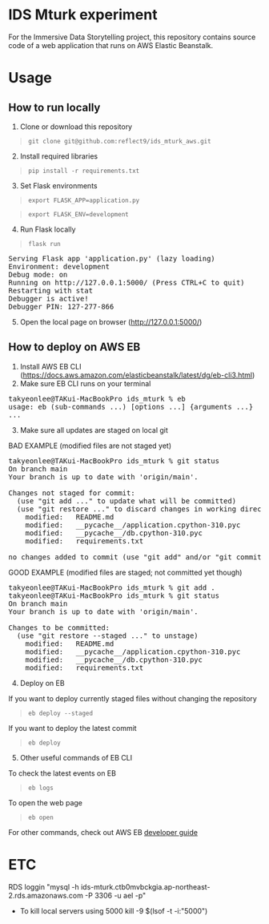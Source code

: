 # IDS Mturk experiment
For the Immersive Data Storytelling project, this repository contains source code of a web application that runs on AWS Elastic Beanstalk. 

# Usage
## How to run locally
1. Clone or download this repository
> `git clone git@github.com:reflect9/ids_mturk_aws.git`
2. Install required libraries
> `pip install -r requirements.txt`
3. Set Flask environments
> `export FLASK_APP=application.py`

> `export FLASK_ENV=development`
4. Run Flask locally
> `flask run`
<pre>
Serving Flask app 'application.py' (lazy loading) 
Environment: development 
Debug mode: on 
Running on http://127.0.0.1:5000/ (Press CTRL+C to quit) 
Restarting with stat
Debugger is active!
Debugger PIN: 127-277-866
</pre>
5. Open the local page on browser (http://127.0.0.1:5000/)

## How to deploy on AWS EB
1. Install AWS EB CLI (https://docs.aws.amazon.com/elasticbeanstalk/latest/dg/eb-cli3.html)
2. Make sure EB CLI runs on your terminal
<pre>
takyeonlee@TAKui-MacBookPro ids_mturk % eb
usage: eb (sub-commands ...) [options ...] {arguments ...}
...
</pre>
3. Make sure all updates are staged on local git

BAD EXAMPLE (modified files are not staged yet)
<pre>
takyeonlee@TAKui-MacBookPro ids_mturk % git status
On branch main
Your branch is up to date with 'origin/main'.

Changes not staged for commit:
  (use "git add <file>..." to update what will be committed)
  (use "git restore <file>..." to discard changes in working directory)
	modified:   README.md
	modified:   __pycache__/application.cpython-310.pyc
	modified:   __pycache__/db.cpython-310.pyc
	modified:   requirements.txt

no changes added to commit (use "git add" and/or "git commit -a")
</pre>

GOOD EXAMPLE (modified files are staged; not committed yet though)
<pre>
takyeonlee@TAKui-MacBookPro ids_mturk % git add .
takyeonlee@TAKui-MacBookPro ids_mturk % git status
On branch main
Your branch is up to date with 'origin/main'.

Changes to be committed:
  (use "git restore --staged <file>..." to unstage)
	modified:   README.md
	modified:   __pycache__/application.cpython-310.pyc
	modified:   __pycache__/db.cpython-310.pyc
	modified:   requirements.txt
</pre>

4. Deploy on EB 

If you want to deploy currently staged files without changing the repository
> `eb deploy --staged`

If you want to deploy the latest commit
> `eb deploy`

5. Other useful commands of EB CLI

To check the latest events on EB
> `eb logs`  

To open the web page
> `eb open`

For other commands, check out AWS EB [developer guide](https://docs.aws.amazon.com/elasticbeanstalk/latest/dg/eb-cli3-getting-started.html)


# ETC 

RDS loggin 
"mysql -h ids-mturk.ctb0mvbckgia.ap-northeast-2.rds.amazonaws.com -P 3306 -u ael -p"


- To kill local servers using 5000
kill -9 $(lsof -t -i:"5000")
